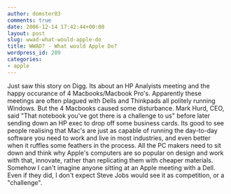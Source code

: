 ```yaml
---
author: domster83
comments: true
date: 2006-12-14 17:42:44+00:00
layout: post
slug: wwad-what-would-apple-do
title: WWAD? - What would Apple Do?
wordpress_id: 209
categories:
- apple
---
```


Just saw this story on Digg. Its about an HP Analyists meeting and the happy occurance of 4 Macbooks/Macbook Pro's.  Apparently these meetings are often plagued with Dells and Thinkpads all politely running Windows. But the 4 Macbooks caused some disturbance. Mark Hurd, CEO, said "That notebook you've got there is a challenge to us" before later sending down an HP exec to drop off some business cards. Its good to see people realising that Mac's are just as capable of running the day-to-day software you need to work and live in most industries, and even better when it ruffles some feathers in the process. All the PC makers need to sit down and think why Apple's computers are so popular on design and work with that, innovate, rather than replicating them with cheaper materials.
Somehow I can't imagine anyone sitting at an Apple meeting with a Dell. Even if they did, I don't expect Steve Jobs would see it as competition, or a "challenge".
